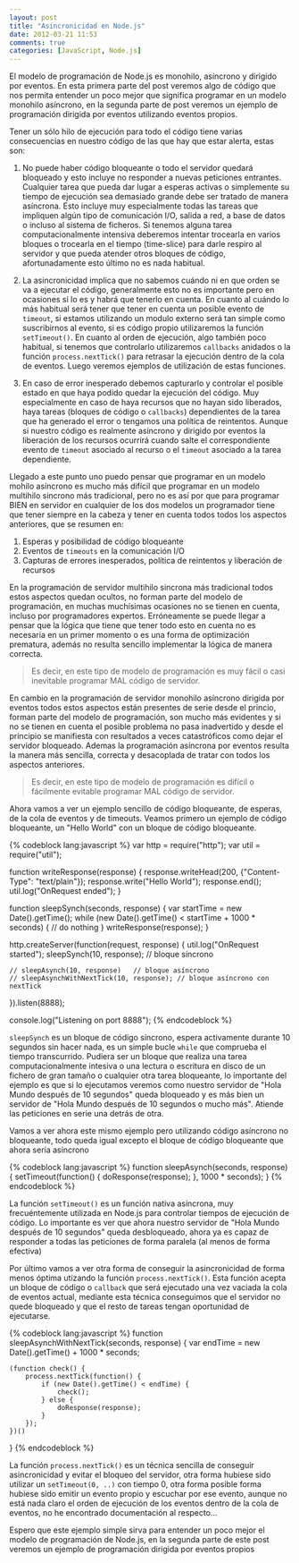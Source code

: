 ```yaml
---
layout: post
title: "Asincronicidad en Node.js"
date: 2012-03-21 11:53
comments: true
categories: [JavaScript, Node.js]
---
```


El modelo de programación de Node.js es monohilo, asíncrono y dirigido por eventos. En esta primera parte del
post veremos algo de código que nos permita entender un poco mejor que significa programar en un modelo monohilo asíncrono,
en la segunda parte de post veremos un ejemplo de programación dirigida por eventos utilizando eventos propios.

Tener un sólo hilo de ejecución para todo el código tiene varias consecuencias en nuestro código de las que hay que estar alerta, estas
son:

<!-- more -->

1.  No puede haber código bloqueante o todo el servidor quedará bloqueado y esto incluye no responder a nuevas peticiones entrantes.
 Cualquier tarea que pueda dar lugar a esperas activas o simplemente su tiempo de ejecución sea demasiado grande debe ser tratado
 de manera asíncrona. Esto incluye muy especialmente
 todas las tareas que impliquen algún tipo de comunicación I/O, salida a red, a base de datos o incluso al sistema de ficheros. Si tenemos
 alguna tarea computacionalmente intensiva deberemos intentar trocearla en varios bloques o trocearla en el tiempo (time-slice) para
 darle respiro al servidor y que pueda atender otros bloques de código, afortunadamente esto último no es nada habitual.

2. La asincronicidad implica que no sabemos cuándo ni en que orden se va a ejecutar el código, generalmente esto no es importante
 pero en ocasiones sí lo es y habrá que tenerlo en cuenta. En cuanto al cuándo lo más habitual será tener que tener en cuenta
 un posible evento de `timeout`, si estamos utilizando un modulo externo será tan simple como suscribirnos al evento, si es código
 propio utilizaremos la función `setTimeout()`. En cuanto al orden de ejecución, algo también poco habitual, si tenemos que controlarlo
 utilizaremos `callbacks` anidados o la función `process.nextTick()` para retrasar la ejecución dentro de la cola de eventos.
 Luego veremos ejemplos de utilización de estas funciones.

3. En caso de error inesperado debemos capturarlo y controlar el posible estado en que haya podido quedar la ejecución
del código. Muy especialmente en caso de haya recursos que no hayan sido liberados, haya tareas
 (bloques de código o `callbacks`) dependientes de la tarea que ha generado el error o tengamos una política de reintentos.
 Aunque si nuestro código es realmente
 asíncrono y dirigido por eventos la liberación de los recursos ocurrirá cuando salte el  correspondiente evento de `timeout` asociado al
 recurso o el `timeout` asociado a la tarea dependiente.

Llegado a este punto uno puedo pensar que programar en un modelo mohilo asíncrono es mucho más difícil que programar en un modelo
multihilo sincrono más tradicional, pero no es así por que para programar BIEN en servidor en cualquier de los dos modelos un programador
tiene que tener siempre en la cabeza y tener en cuenta todos todos los aspectos anteriores, que se resumen en:

1. Esperas y posibilidad de código bloqueante
2. Eventos de `timeouts` en la comunicación I/O
3. Capturas de errores inesperados, política de reintentos y liberación de recursos

En la programación de servidor multihilo sincrona más tradicional todos estos aspectos quedan ocultos, no forman parte
 del modelo de programación, en muchas muchísimas ocasiones no se tienen en cuenta, incluso por programadores expertos.
 Erróneamente se puede llegar a pensar que la lógica que tiene que tener todo esto en cuenta no es necesaria en un primer
 momento o es una forma de optimización prematura, además no resulta sencillo implementar la lógica de manera correcta.

> Es decir, en este tipo de modelo de programación es muy fácil o casi inevitable programar MAL código de servidor.

En cambio en la programación de servidor monohilo asíncrono dirigida por eventos todos estos aspectos están presentes de serie
 desde el princio, forman parte del modelo de programación, son mucho más evidentes y si no se tienen en cuenta el posible problema no pasa inadvertido y desde el principio
 se manifiesta con resultados a veces catastróficos como dejar el servidor bloqueado. Ademas la programación asíncrona por eventos
 resulta la manera más sencilla, correcta y desacoplada de tratar con todos los aspectos anteriores.

> Es decir, en este tipo de modelo de programación es difícil o fácilmente evitable programar MAL código de servidor.


Ahora vamos a ver un ejemplo sencillo de código bloqueante, de esperas, de la cola de eventos y de timeouts. Veamos
primero un ejemplo de código bloqueante, un "Hello World" con un bloque de código bloqueante.

{% codeblock lang:javascript %}
var http = require("http");
var util = require("util");

function writeResponse(response) {
    response.writeHead(200, {"Content-Type": "text/plain"});
    response.write("Hello World");
    response.end();
    util.log("OnRequest ended");
}

function sleepSynch(seconds, response) {
    var startTime = new Date().getTime();
    while (new Date().getTime() < startTime + 1000 * seconds) {
        // do nothing
    }
    writeResponse(response);
}

http.createServer(function(request, response) {
    util.log("OnRequest started");
    sleepSynch(10, response);   // bloque síncrono

    // sleepAsynch(10, response)   // bloque asíncrono
    // sleepAsynchWithNextTick(10, response); // bloque asíncrono con nextTick
}).listen(8888);

console.log("Listening on port 8888");
{% endcodeblock %}

`sleepSynch` es un bloque de código síncrono, espera activamente durante 10 segundos sin hacer nada, es un simple bucle
`while` que comprueba el tiempo transcurrido. Pudiera ser un bloque que realiza una tarea computacionalmente intesiva o una lectura
o escritura en disco de un fichero de gran tamaño o cualquier otra tarea bloqueante, lo importante del ejemplo es que si
lo ejecutamos veremos como nuestro servidor de "Hola Mundo después de 10 segundos" queda bloqueado y es más bien un servidor
de "Hola Mundo después de 10 segundos o mucho más". Atiende las peticiones en serie una detrás de otra.

Vamos a ver ahora este mismo ejemplo pero utilizando código asíncrono no bloqueante, todo queda igual excepto el bloque de
código bloqueante que ahora sería asíncrono

{% codeblock lang:javascript %}
function sleepAsynch(seconds, response) {
    setTimeout(function() {
        doResponse(response);
    }, 1000 * seconds);
}
{% endcodeblock %}

La función `setTimeout()` es un función nativa asíncrona, muy frecuéntemente utilizada en Node.js para controlar
tiempos de ejecución de código. Lo importante es ver que ahora nuestro servidor de "Hola Mundo después de 10 segundos" queda
desbloqueado, ahora ya es capaz de responder a todas las peticiones de forma paralela (al menos de forma efectiva)

Por último vamos a ver otra forma de conseguir la asincronicidad de forma menos óptima utizando la función `process.nextTick()`. Esta
función acepta un bloque de código o `callback` que será ejecutado una vez vaciada la cola de eventos actual, mediante esta técnica
conseguimos que el servidor no quede bloqueado y que el resto de tareas tengan oportunidad de ejecutarse.

{% codeblock lang:javascript %}
function sleepAsynchWithNextTick(seconds, response) {
    var endTime = new Date().getTime() + 1000 * seconds;

    (function check() {
        process.nextTick(function() {
            if (new Date().getTime() < endTime) {
                check();
            } else {
                doResponse(response);
            }
        });
    })()
}
{% endcodeblock %}


La función `process.nextTick()` es un técnica sencilla de conseguir asincronicidad y evitar el bloqueo del servidor, otra forma
hubiese sido utilizar un `setTimeout(0, ..)` con tiempo 0, otra forma posible forma
hubiese sido emitir un evento propio y escuchar por ese evento, aunque no está nada claro el orden de ejecución de los eventos
dentro de la cola de eventos, no he encontrado documentación al respecto...

Espero que este ejemplo simple sirva para entender un poco mejor el modelo de programación de Node.js, en la segunda parte de este
post veremos un ejemplo de programación dirigida por eventos propios







